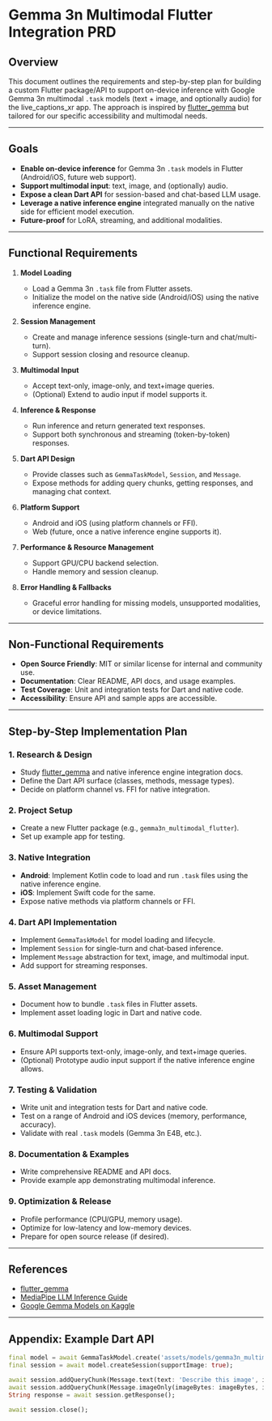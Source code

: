 # Gemma 3n Multimodal Flutter Integration PRD

## Overview
This document outlines the requirements and step-by-step plan for building a custom Flutter package/API to support on-device inference with Google Gemma 3n multimodal `.task` models (text + image, and optionally audio) for the live_captions_xr app. The approach is inspired by [flutter_gemma](https://github.com/DenisovAV/flutter_gemma) but tailored for our specific accessibility and multimodal needs.

---

## Goals
- **Enable on-device inference** for Gemma 3n `.task` models in Flutter (Android/iOS, future web support).
- **Support multimodal input**: text, image, and (optionally) audio.
- **Expose a clean Dart API** for session-based and chat-based LLM usage.
- **Leverage a native inference engine** integrated manually on the native side for efficient model execution.
- **Future-proof** for LoRA, streaming, and additional modalities.

---

## Functional Requirements
1. **Model Loading**
   - Load a Gemma 3n `.task` file from Flutter assets.
   - Initialize the model on the native side (Android/iOS) using the native inference engine.

2. **Session Management**
   - Create and manage inference sessions (single-turn and chat/multi-turn).
   - Support session closing and resource cleanup.

3. **Multimodal Input**
   - Accept text-only, image-only, and text+image queries.
   - (Optional) Extend to audio input if model supports it.

4. **Inference & Response**
   - Run inference and return generated text responses.
   - Support both synchronous and streaming (token-by-token) responses.

5. **Dart API Design**
   - Provide classes such as `GemmaTaskModel`, `Session`, and `Message`.
   - Expose methods for adding query chunks, getting responses, and managing chat context.

6. **Platform Support**
   - Android and iOS (using platform channels or FFI).
   - Web (future, once a native inference engine supports it).

7. **Performance & Resource Management**
   - Support GPU/CPU backend selection.
   - Handle memory and session cleanup.

8. **Error Handling & Fallbacks**
   - Graceful error handling for missing models, unsupported modalities, or device limitations.

---

## Non-Functional Requirements
- **Open Source Friendly**: MIT or similar license for internal and community use.
- **Documentation**: Clear README, API docs, and usage examples.
- **Test Coverage**: Unit and integration tests for Dart and native code.
- **Accessibility**: Ensure API and sample apps are accessible.

---

## Step-by-Step Implementation Plan

### 1. Research & Design
- Study [flutter_gemma](https://github.com/DenisovAV/flutter_gemma) and native inference engine integration docs.
- Define the Dart API surface (classes, methods, message types).
- Decide on platform channel vs. FFI for native integration.

### 2. Project Setup
- Create a new Flutter package (e.g., `gemma3n_multimodal_flutter`).
- Set up example app for testing.

### 3. Native Integration
- **Android**: Implement Kotlin code to load and run `.task` files using the native inference engine.
- **iOS**: Implement Swift code for the same.
- Expose native methods via platform channels or FFI.

### 4. Dart API Implementation
- Implement `GemmaTaskModel` for model loading and lifecycle.
- Implement `Session` for single-turn and chat-based inference.
- Implement `Message` abstraction for text, image, and multimodal input.
- Add support for streaming responses.

### 5. Asset Management
- Document how to bundle `.task` files in Flutter assets.
- Implement asset loading logic in Dart and native code.

### 6. Multimodal Support
- Ensure API supports text-only, image-only, and text+image queries.
- (Optional) Prototype audio input support if the native inference engine allows.

### 7. Testing & Validation
- Write unit and integration tests for Dart and native code.
- Test on a range of Android and iOS devices (memory, performance, accuracy).
- Validate with real `.task` models (Gemma 3n E4B, etc.).

### 8. Documentation & Examples
- Write comprehensive README and API docs.
- Provide example app demonstrating multimodal inference.

### 9. Optimization & Release
- Profile performance (CPU/GPU, memory usage).
- Optimize for low-latency and low-memory devices.
- Prepare for open source release (if desired).

---

## References
- [flutter_gemma](https://github.com/DenisovAV/flutter_gemma)
- [MediaPipe LLM Inference Guide](https://ai.google.dev/edge/mediapipe/solutions/genai/llm_inference)
- [Google Gemma Models on Kaggle](https://www.kaggle.com/models/google/gemma-3n/tfLite/gemma-3n-e4b-it-int4)

---

## Appendix: Example Dart API
```dart
final model = await GemmaTaskModel.create('assets/models/gemma3n_multimodal.task');
final session = await model.createSession(supportImage: true);

await session.addQueryChunk(Message.text(text: 'Describe this image', isUser: true));
await session.addQueryChunk(Message.imageOnly(imageBytes: imageBytes, isUser: true));
String response = await session.getResponse();

await session.close();
``` 